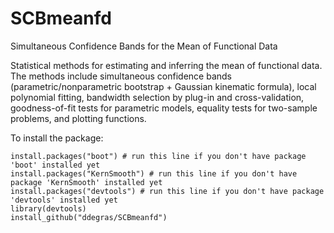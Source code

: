 # SCBmeanfd
 Simultaneous Confidence Bands for the Mean of Functional Data

Statistical methods for estimating and inferring the mean of functional data. The methods include simultaneous confidence bands (parametric/nonparametric bootstrap + Gaussian kinematic formula), local polynomial fitting,  bandwidth selection by plug-in and cross-validation, goodness-of-fit tests for parametric models, equality tests for two-sample problems, and plotting functions. 

To install the package:
``` 
install.packages("boot") # run this line if you don't have package 'boot' installed yet
install.packages("KernSmooth") # run this line if you don't have package 'KernSmooth' installed yet
install.packages("devtools") # run this line if you don't have package 'devtools' installed yet
library(devtools)  
install_github("ddegras/SCBmeanfd") 
```
